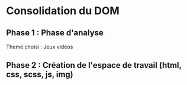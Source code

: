#  Consolidation du DOM

## Phase 1 : Phase d'analyse

Theme choisi : Jeux vidéos

## Phase 2 : Création de l'espace de travail (html, css, scss, js, img)
